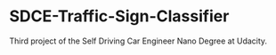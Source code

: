 # SDCE-Traffic-Sign-Classifier
Third project of the Self Driving Car Engineer Nano Degree at Udacity.
